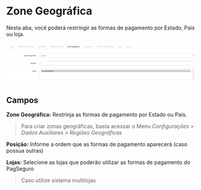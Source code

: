 # Zone Geográfica

Nesta aba, você poderá restringir as formas de pagamento por Estado, País ou loja.

![Aba Zona Geográfica](/assets/tab-geo-zone.png#zoom)

## Campos

**Zone Geográfica:** Restrinja as formas de pagamento por Estado ou País.

 > Para criar zonas geográficas, basta acessar o Menu *Configurações* > *Dados Auxiliares* > *Regiões Geográficas*

**Posição:** Informe a ordem que as formas de pagamento aparecerá (caso possua outras)

**Lojas:** Selecione as lojas que poderão utilizar as formas de pagamento do PagSeguro

 > Caso utilize sistema multilojas